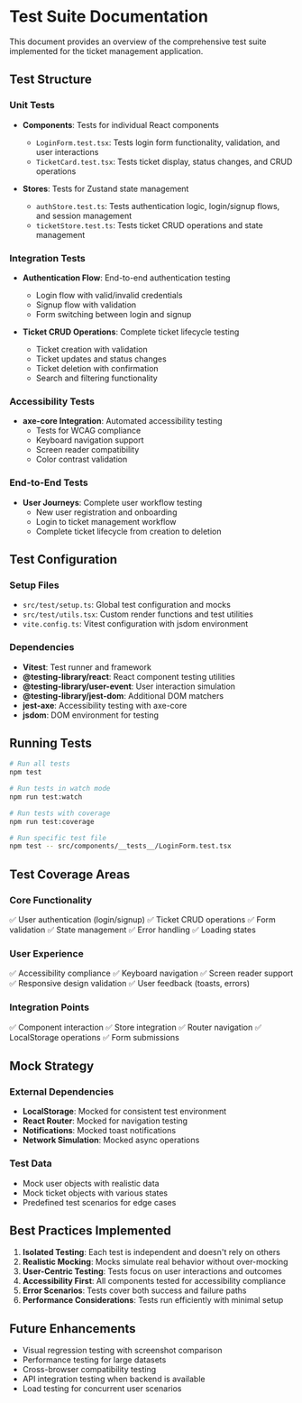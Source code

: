 # Test Suite Documentation

This document provides an overview of the comprehensive test suite implemented for the ticket management application.

## Test Structure

### Unit Tests
- **Components**: Tests for individual React components
  - `LoginForm.test.tsx`: Tests login form functionality, validation, and user interactions
  - `TicketCard.test.tsx`: Tests ticket display, status changes, and CRUD operations
  
- **Stores**: Tests for Zustand state management
  - `authStore.test.ts`: Tests authentication logic, login/signup flows, and session management
  - `ticketStore.test.ts`: Tests ticket CRUD operations and state management

### Integration Tests
- **Authentication Flow**: End-to-end authentication testing
  - Login flow with valid/invalid credentials
  - Signup flow with validation
  - Form switching between login and signup
  
- **Ticket CRUD Operations**: Complete ticket lifecycle testing
  - Ticket creation with validation
  - Ticket updates and status changes
  - Ticket deletion with confirmation
  - Search and filtering functionality

### Accessibility Tests
- **axe-core Integration**: Automated accessibility testing
  - Tests for WCAG compliance
  - Keyboard navigation support
  - Screen reader compatibility
  - Color contrast validation

### End-to-End Tests
- **User Journeys**: Complete user workflow testing
  - New user registration and onboarding
  - Login to ticket management workflow
  - Complete ticket lifecycle from creation to deletion

## Test Configuration

### Setup Files
- `src/test/setup.ts`: Global test configuration and mocks
- `src/test/utils.tsx`: Custom render functions and test utilities
- `vite.config.ts`: Vitest configuration with jsdom environment

### Dependencies
- **Vitest**: Test runner and framework
- **@testing-library/react**: React component testing utilities
- **@testing-library/user-event**: User interaction simulation
- **@testing-library/jest-dom**: Additional DOM matchers
- **jest-axe**: Accessibility testing with axe-core
- **jsdom**: DOM environment for testing

## Running Tests

```bash
# Run all tests
npm test

# Run tests in watch mode
npm run test:watch

# Run tests with coverage
npm run test:coverage

# Run specific test file
npm test -- src/components/__tests__/LoginForm.test.tsx
```

## Test Coverage Areas

### Core Functionality
✅ User authentication (login/signup)
✅ Ticket CRUD operations
✅ Form validation
✅ State management
✅ Error handling
✅ Loading states

### User Experience
✅ Accessibility compliance
✅ Keyboard navigation
✅ Screen reader support
✅ Responsive design validation
✅ User feedback (toasts, errors)

### Integration Points
✅ Component interaction
✅ Store integration
✅ Router navigation
✅ LocalStorage operations
✅ Form submissions

## Mock Strategy

### External Dependencies
- **LocalStorage**: Mocked for consistent test environment
- **React Router**: Mocked for navigation testing
- **Notifications**: Mocked toast notifications
- **Network Simulation**: Mocked async operations

### Test Data
- Mock user objects with realistic data
- Mock ticket objects with various states
- Predefined test scenarios for edge cases

## Best Practices Implemented

1. **Isolated Testing**: Each test is independent and doesn't rely on others
2. **Realistic Mocking**: Mocks simulate real behavior without over-mocking
3. **User-Centric Testing**: Tests focus on user interactions and outcomes
4. **Accessibility First**: All components tested for accessibility compliance
5. **Error Scenarios**: Tests cover both success and failure paths
6. **Performance Considerations**: Tests run efficiently with minimal setup

## Future Enhancements

- Visual regression testing with screenshot comparison
- Performance testing for large datasets
- Cross-browser compatibility testing
- API integration testing when backend is available
- Load testing for concurrent user scenarios